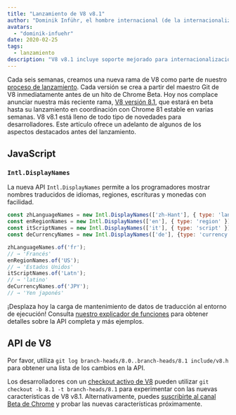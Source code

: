 ```yaml
---
title: "Lanzamiento de V8 v8.1"
author: "Dominik Inführ, el hombre internacional (de la internacionalización) misterioso"
avatars:
  - "dominik-infuehr"
date: 2020-02-25
tags:
  - lanzamiento
description: "V8 v8.1 incluye soporte mejorado para internacionalización mediante la nueva API Intl.DisplayNames."
---
```


Cada seis semanas, creamos una nueva rama de V8 como parte de nuestro [proceso de lanzamiento](https://v8.dev/docs/release-process). Cada versión se crea a partir del maestro Git de V8 inmediatamente antes de un hito de Chrome Beta. Hoy nos complace anunciar nuestra más reciente rama, [V8 versión 8.1](https://chromium.googlesource.com/v8/v8.git/+log/branch-heads/8.1), que estará en beta hasta su lanzamiento en coordinación con Chrome 81 estable en varias semanas. V8 v8.1 está lleno de todo tipo de novedades para desarrolladores. Este artículo ofrece un adelanto de algunos de los aspectos destacados antes del lanzamiento.

<!--truncate-->
## JavaScript

### `Intl.DisplayNames`

La nueva API `Intl.DisplayNames` permite a los programadores mostrar nombres traducidos de idiomas, regiones, escrituras y monedas con facilidad.

```js
const zhLanguageNames = new Intl.DisplayNames(['zh-Hant'], { type: 'language' });
const enRegionNames = new Intl.DisplayNames(['en'], { type: 'region' });
const itScriptNames = new Intl.DisplayNames(['it'], { type: 'script' });
const deCurrencyNames = new Intl.DisplayNames(['de'], {type: 'currency'});

zhLanguageNames.of('fr');
// → 'Francés'
enRegionNames.of('US');
// → 'Estados Unidos'
itScriptNames.of('Latn');
// → 'latino'
deCurrencyNames.of('JPY');
// → 'Yen japonés'
```

¡Desplaza hoy la carga de mantenimiento de datos de traducción al entorno de ejecución! Consulta [nuestro explicador de funciones](https://v8.dev/features/intl-displaynames) para obtener detalles sobre la API completa y más ejemplos.

## API de V8

Por favor, utiliza `git log branch-heads/8.0..branch-heads/8.1 include/v8.h` para obtener una lista de los cambios en la API.

Los desarrolladores con un [checkout activo de V8](/docs/source-code#using-git) pueden utilizar `git checkout -b 8.1 -t branch-heads/8.1` para experimentar con las nuevas características de V8 v8.1. Alternativamente, puedes [suscribirte al canal Beta de Chrome](https://www.google.com/chrome/browser/beta.html) y probar las nuevas características próximamente.
